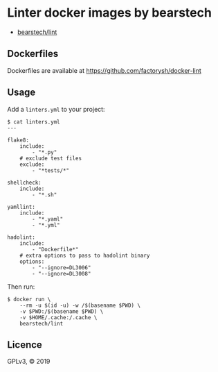 Linter docker images by bearstech
==================================

- [bearstech/lint](https://hub.docker.com/r/bearstech/lint/)

Dockerfiles
-----------

Dockerfiles are available at https://github.com/factorysh/docker-lint

Usage
-----

Add a `linters.yml` to your project:

```
$ cat linters.yml
---

flake8:
    include:
        - "*.py"
    # exclude test files
    exclude:
        - "*tests/*"

shellcheck:
    include:
        - "*.sh"

yamllint:
    include:
        - "*.yaml"
        - "*.yml"

hadolint:
    include:
        - "Dockerfile*"
    # extra options to pass to hadolint binary
    options:
        - "--ignore=DL3006"
        - "--ignore=DL3008"
```

Then run:

```
$ docker run \
    --rm -u $(id -u) -w /$(basename $PWD) \
    -v $PWD:/$(basename $PWD) \
    -v $HOME/.cache:/.cache \
    bearstech/lint
```

Licence
-------

GPLv3, © 2019


